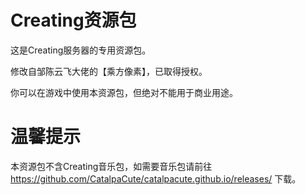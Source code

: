 # Creating资源包

这是Creating服务器的专用资源包。

修改自邹陈云飞大佬的【乘方像素】，已取得授权。

你可以在游戏中使用本资源包，但绝对不能用于商业用途。

# 温馨提示

本资源包不含Creating音乐包，如需要音乐包请前往 https://github.com/CatalpaCute/catalpacute.github.io/releases/ 下载。
